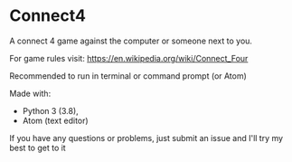 # Connect4
A connect 4 game against the computer or someone next to you. 

For game rules visit: https://en.wikipedia.org/wiki/Connect_Four

Recommended to run in terminal or command prompt (or Atom)

Made with:

* Python 3 (3.8), 
* Atom (text editor)

If you have any questions or problems, just submit an issue and I'll
try my best to get to it 
